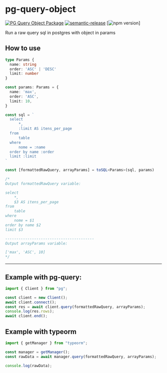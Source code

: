 # **pg-query-object**

[![PG Query Object Package](https://github.com/max10rogerio/pg-query-object/actions/workflows/npm-release.yml/badge.svg)](https://github.com/max10rogerio/pg-query-object/actions/workflows/npm-release.yml)
[![semantic-release](https://img.shields.io/badge/%20%20%F0%9F%93%A6%F0%9F%9A%80-semantic--release-e10079.svg)](https://github.com/semantic-release/semantic-release)
[![npm version](https://badge.fury.io/js/pg-query-object.svg)]

Run a raw query sql in postgres with object in params

## **How to use**

```typescript
type Params {
  name: string
  order: 'ASC' | 'DESC'
  limit: number
}

const params: Params = {
  name: 'max',
  order: 'ASC',
  limit: 10,
}

const sql = `
  select
      *,
      :limit AS itens_per_page
  from
      table
  where
      nome = :name
  order by name :order
  limit :limit
`

const [formattedRawQuery, arrayParams] = toSQL<Params>(sql, params)

/*
Output formattedRawQuery variable:

select
    *,
    $3 AS itens_per_page
from
    table
where
    nome = $1
order by name $2
limit $3

----------------------------------------
Output arrayParams variable:

['max', 'ASC', 10]
*/
```

---

## **Example with pg-query:**

```typescript
import { Client } from "pg";

const client = new Client();
await client.connect();
const res = await client.query(formattedRawQuery, arrayParams);
console.log(res.rows);
await client.end();
```

## **Example with typeorm**

```typescript
import { getManager } from "typeorm";

const manager = getManager();
const rawData = await manager.query(formattedRawQuery, arrayParams);

console.log(rawData);
```
